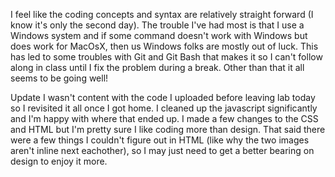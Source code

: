 I feel like the coding concepts and syntax are relatively straight forward (I know it's only the second day).  The trouble I've had most is that I use a Windows system and if some command doesn't work with Windows but does work for MacOsX, then us Windows folks are mostly out of luck. This has led to some troubles with Git and Git Bash that makes it so I can't follow along in class until I fix the problem during a break. Other than that it all seems to be going well!

Update
I wasn't content with the code I uploaded before leaving lab today so I revisited it all once I got home.  I cleaned up the javascript significantly and I'm happy with where that ended up. I made a few changes to the CSS and HTML but I'm pretty sure I like coding more than design.  That said there were a few things I couldn't figure out in HTML (like why the two images aren't inline next eachother), so I may just need to get a better bearing on design to enjoy it more.
